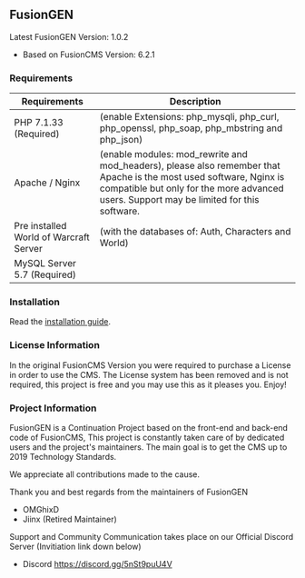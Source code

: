 ## FusionGEN

Latest FusionGEN Version: 1.0.2 
- Based on FusionCMS Version: 6.2.1

### Requirements

| Requirements | Description |
| --- | --- |
| PHP 7.1.33 (Required) | (enable Extensions: php_mysqli, php_curl, php_openssl, php_soap, php_mbstring and php_json) |
| Apache / Nginx | (enable modules: mod_rewrite and mod_headers), please also remember that Apache is the most used software, Nginx is compatible but only for the more advanced users. Support may be limited for this software. |
| Pre installed World of Warcraft Server | (with the databases of: Auth, Characters and World) |
| MySQL Server 5.7 (Required) |  |

### Installation

Read the [installation guide](INSTALL.md).

### License Information

In the original FusionCMS Version you were required to purchase a License in order to use the CMS. The License system has been removed and is not required, this project is free and you may use this as it pleases you. Enjoy!

### Project Information

FusionGEN is a Continuation Project based on the front-end and back-end code of FusionCMS, This project is constantly taken care of by dedicated users and the project's maintainers. The main goal is to get the CMS up to 2019 Technology Standards. 

We appreciate all contributions made to the cause.

Thank you and best regards from the maintainers of FusionGEN

- OMGhixD
- Jiinx (Retired Maintainer)

Support and Community Communication takes place on our Official Discord Server (Invitiation link down below)

- Discord https://discord.gg/5nSt9puU4V
